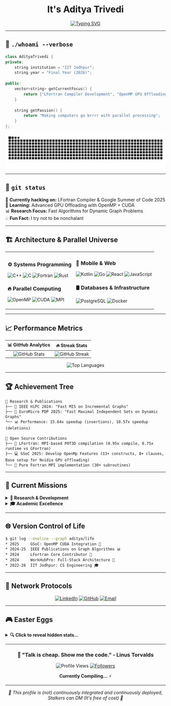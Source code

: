 <!-- Centered Name -->
<div align="center">
  <h1>It's Aditya Trivedi </h1>
</div>

<!-- Typing Animation -->
<div align="center">

[![Typing SVG](https://readme-typing-svg.herokuapp.com?font=Fira+Code&pause=1200&color=00F7FF&center=true&vCenter=true&width=600&lines=Compiler+Developer+%40+LFortran;GSoC+2025+Contributor;HPC+Researcher+%40+IIT+Jodhpur;Parallel+Programming+Enthusiast;Building+Scalable+Systems+with+OpenMP%2C+MPI%2C+CUDA)](https://git.io/typing-svg)

</div>

---

## 🧬 `./whoami --verbose`

```cpp
class AdityaTrivedi {
private:
    string institution = "IIT Jodhpur";
    string year = "Final Year (2026)";
    
public:
    vector<string> getCurrentFocus() {
        return {"LFortran Compiler Development", "OpenMP GPU Offloading", "HPC Research"};
    }
    
    string getPassion() { 
        return "Making computers go brrrr with parallel processing"; 
    }
};
```

<div align="center">

![Snake eating my contributions](https://github.com/adit4443ya/adit4443ya/blob/output/github-contribution-grid-snake-dark.svg)

</div>

---

## 🚀 `git status` 

🔭 **Currently hacking on:** LFortran Compiler & Google Summer of Code 2025  
🌱 **Learning:** Advanced GPU Offloading with OpenMP + CUDA  
📊 **Research Focus:** Fast Algorithms for Dynamic Graph Problems  
💡 **Fun Fact:** I try not to be nonchalant

---

## 🏗️ **Architecture & Parallel Universe**

<table>
<tr>
<td>

### ⚙️ **Systems Programming**
![C++](https://img.shields.io/badge/C++-00599C?style=for-the-badge&logo=cplusplus&logoColor=white)
![C](https://img.shields.io/badge/C-A8B9CC?style=for-the-badge&logo=c&logoColor=black)
![Fortran](https://img.shields.io/badge/Fortran-734F96?style=for-the-badge&logo=fortran&logoColor=white)
![Rust](https://img.shields.io/badge/Rust-000000?style=for-the-badge&logo=rust&logoColor=white)

### 🔥 **Parallel Computing**
![OpenMP](https://img.shields.io/badge/OpenMP-0066CC?style=for-the-badge&logo=openmp&logoColor=white)
![CUDA](https://img.shields.io/badge/CUDA-76B900?style=for-the-badge&logo=nvidia&logoColor=white)
![MPI](https://img.shields.io/badge/MPI-FF6B35?style=for-the-badge)

</td>
<td>

### 📱 **Mobile & Web**
![Kotlin](https://img.shields.io/badge/Kotlin-7F52FF?style=for-the-badge&logo=kotlin&logoColor=white)
![Go](https://img.shields.io/badge/Go-00ADD8?style=for-the-badge&logo=go&logoColor=white)
![React](https://img.shields.io/badge/React-61DAFB?style=for-the-badge&logo=react&logoColor=black)
![JavaScript](https://img.shields.io/badge/JavaScript-F7DF1E?style=for-the-badge&logo=javascript&logoColor=black)

### 🛢️ **Databases & Infrastructure**
![PostgreSQL](https://img.shields.io/badge/PostgreSQL-4169E1?style=for-the-badge&logo=postgresql&logoColor=white)
![Docker](https://img.shields.io/badge/Docker-2496ED?style=for-the-badge&logo=docker&logoColor=white)

</td>
</tr>
</table>

---

## 📈 **Performance Metrics**

<div align="center">

| 📊 **GitHub Analytics** | 🔥 **Streak Stats** |
|:---:|:---:|
| ![GitHub Stats](https://github-readme-stats.vercel.app/api?username=adit4443ya&show_icons=true&theme=radical&hide_border=true&bg_color=0D1117&title_color=F85D7F&icon_color=F8D866) | ![GitHub Streak](https://streak-stats.demolab.com/?user=adit4443ya&theme=radical&hide_border=true&background=0D1117) |

![Top Languages](https://github-readme-stats.vercel.app/api/top-langs/?username=adit4443ya&layout=compact&theme=radical&hide_border=true&bg_color=0D1117&title_color=F85D7F)

</div>

---

## 🏆 **Achievement Tree**

```
🌟 Research & Publications
├── 📄 IEEE HiPC 2024: "Fast MIS on Incremental Graphs"
├── 📄 EuroMicro PDP 2025: "Fast Maximal Independent Sets on Dynamic Graphs"  
└── 📊 Performance: 15.64x speedup (insertions), 10.57x speedup (deletions)

🔧 Open Source Contributions  
├── 🚀 LFortran: MPI-based POT3D compilation (0.95x compile, 0.75x runtime vs GFortran)
├── 💻 GSoC 2025: Develop OpenMp Features (13+ constructs, 8+ clauses, Base setup for Nvidia GPU offloading)
└── 🧩 Pure Fortran MPI implementation (30+ subroutines)
```

---

## 🎯 **Current Missions**

<details>
<summary><b>🔬 Research & Development</b></summary>

- **LFortran Compiler:** Building the future of Fortran compilation
- **OpenMP GPU Offloading:** Making CUDA and OpenMP play nice together  
- **Dynamic Graph Algorithms:** Because static is boring
- **High-Performance Computing:** Cuz mmm.. milliseconds matter 

</details>

<details>
<summary><b>🎓 Academic Excellence</b></summary>

- **Institution:** Indian Institute of Technology, Jodhpur  
- **CGPA:** Shoulld not be considered
- **Specialization:** Computer Science & Engineering
- **Graduation:** May 2026

</details>

---

## 🌐 **Version Control of Life**

```bash
$ git log --oneline --graph aditya/life
* 2025     GSoC: OpenMP CUDA Integration 🚀
* 2024-25  IEEE Publications on Graph Algorithms 📊  
* 2024     LFortran Core Contributor 🔧
* 2024     WorkHubPro: Full-Stack Architecture 💼
* 2022-26  IIT Jodhpur: CS Engineering 🎓
```

---

## 📡 **Network Protocols**

<div align="center">

[![LinkedIn](https://img.shields.io/badge/LinkedIn-0A66C2?style=for-the-badge&logo=linkedin&logoColor=white)](https://www.linkedin.com/in/adit4443ya/)
[![GitHub](https://img.shields.io/badge/GitHub-181717?style=for-the-badge&logo=github&logoColor=white)](https://github.com/adit4443ya)
[![Email](https://img.shields.io/badge/Email-EA4335?style=for-the-badge&logo=gmail&logoColor=white)](mailto:b22cs055@iitj.ac.in)

</div>

---

## 🎮 **Easter Eggs**

<details>
<summary><b>🔍 Click to reveal hidden stats...</b></summary>

```python
# Secret achievement unlocked!
class HiddenStats:
    def __init__(self):
        self.coffee_consumed = "∞ cups"
        self.bugs_fixed = "More than created (hopefully)"
        self.stackoverflow_visits = "Privacy mode enabled"
        self.favorite_debugging_method = "printf() driven development"
        
    def life_philosophy(self):
        return "while(!(succeed = try())): coffee.drink();"
```

**🏃‍♂️ Non-Technical Superpowers:**
-  Don't need anyoone's POV on my choice.
-  My way have always been beneficial (100% accuracy)
-  Be Observant

</details>

---

<div align="center">

### 💬 **"Talk is cheap. Show me the code."** - Linus Torvalds

![Profile Views](https://komarev.com/ghpvc/?username=adit4443ya&color=blueviolet&style=for-the-badge)
[![Followers](https://img.shields.io/github/followers/adit4443ya?style=for-the-badge&color=orange)](https://github.com/adit4443ya)

**Currently Compiling...** ⚡

</div>

---

<div align="center">
<i>🚧 This profile is (not) continuously integrated and continuously deployed, Stalkers can DM (It's free of cost) 🚧</i>
</div>
